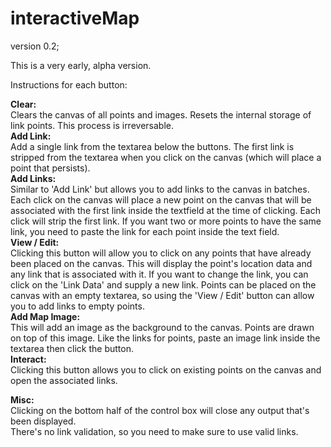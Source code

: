 # interactiveMap
version 0.2;

This is a very early, alpha version.

Instructions for each button:

**Clear:**  
  Clears the canvas of all points and images. Resets the internal storage of link points. This process is irreversable.  
**Add Link:**  
  Add a single link from the textarea below the buttons. The first link is stripped from the textarea when you click on the canvas (which will place a point that persists).  
**Add Links:**  
  Similar to 'Add Link' but allows you to add links to the canvas in batches. Each click on the canvas will place a new point on the canvas that will be associated with the first link inside the textfield at the time of clicking. Each click will strip the first link. If you want two or more points to have the same link, you need to paste the link for each point inside the text field.  
**View / Edit:**  
  Clicking this button will allow you to click on any points that have already been placed on the canvas. This will display the point's location data and any link that is associated with it. If you want to change the link, you can click on the 'Link Data' and supply a new link. Points can be placed on the canvas with an empty textarea, so using the 'View / Edit' button can allow you to add links to empty points.  
**Add Map Image:**  
  This will add an image as the background to the canvas. Points are drawn on top of this image. Like the links for points, paste an image link inside the textarea then click the button.  
**Interact:**  
  Clicking this button allows you to click on existing points on the canvas and open the associated links.  

**Misc:**  
  Clicking on the bottom half of the control box will close any output that's been displayed.  
  There's no link validation, so you need to make sure to use valid links.  
